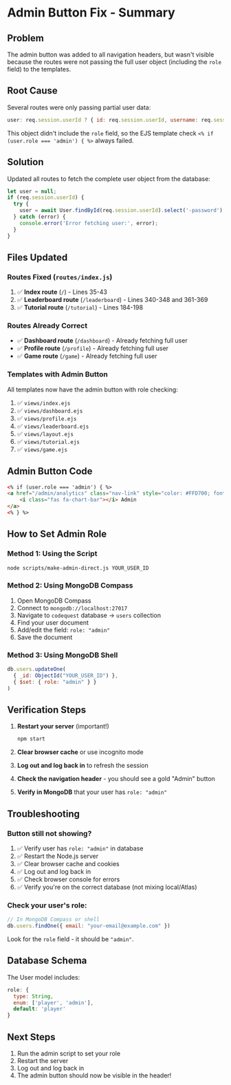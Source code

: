 # Admin Button Fix - Summary

## Problem
The admin button was added to all navigation headers, but wasn't visible because the routes were not passing the full user object (including the `role` field) to the templates.

## Root Cause
Several routes were only passing partial user data:
```javascript
user: req.session.userId ? { id: req.session.userId, username: req.session.username } : null
```

This object didn't include the `role` field, so the EJS template check `<% if (user.role === 'admin') { %>` always failed.

## Solution
Updated all routes to fetch the complete user object from the database:
```javascript
let user = null;
if (req.session.userId) {
  try {
    user = await User.findById(req.session.userId).select('-password');
  } catch (error) {
    console.error('Error fetching user:', error);
  }
}
```

## Files Updated

### Routes Fixed (`routes/index.js`)
1. ✅ **Index route** (`/`) - Lines 35-43
2. ✅ **Leaderboard route** (`/leaderboard`) - Lines 340-348 and 361-369
3. ✅ **Tutorial route** (`/tutorial`) - Lines 184-198

### Routes Already Correct
- ✅ **Dashboard route** (`/dashboard`) - Already fetching full user
- ✅ **Profile route** (`/profile`) - Already fetching full user
- ✅ **Game route** (`/game`) - Already fetching full user

### Templates with Admin Button
All templates now have the admin button with role checking:
1. ✅ `views/index.ejs`
2. ✅ `views/dashboard.ejs`
3. ✅ `views/profile.ejs`
4. ✅ `views/leaderboard.ejs`
5. ✅ `views/layout.ejs`
6. ✅ `views/tutorial.ejs`
7. ✅ `views/game.ejs`

## Admin Button Code
```html
<% if (user.role === 'admin') { %>
<a href="/admin/analytics" class="nav-link" style="color: #FFD700; font-weight: bold;">
    <i class="fas fa-chart-bar"></i> Admin
</a>
<% } %>
```

## How to Set Admin Role

### Method 1: Using the Script
```bash
node scripts/make-admin-direct.js YOUR_USER_ID
```

### Method 2: Using MongoDB Compass
1. Open MongoDB Compass
2. Connect to `mongodb://localhost:27017`
3. Navigate to `codequest` database → `users` collection
4. Find your user document
5. Add/edit the field: `role: "admin"`
6. Save the document

### Method 3: Using MongoDB Shell
```javascript
db.users.updateOne(
  { _id: ObjectId("YOUR_USER_ID") },
  { $set: { role: "admin" } }
)
```

## Verification Steps

1. **Restart your server** (important!)
   ```bash
   npm start
   ```

2. **Clear browser cache** or use incognito mode

3. **Log out and log back in** to refresh the session

4. **Check the navigation header** - you should see a gold "Admin" button

5. **Verify in MongoDB** that your user has `role: "admin"`

## Troubleshooting

### Button still not showing?
1. ✅ Verify user has `role: "admin"` in database
2. ✅ Restart the Node.js server
3. ✅ Clear browser cache and cookies
4. ✅ Log out and log back in
5. ✅ Check browser console for errors
6. ✅ Verify you're on the correct database (not mixing local/Atlas)

### Check your user's role:
```javascript
// In MongoDB Compass or shell
db.users.findOne({ email: "your-email@example.com" })
```

Look for the `role` field - it should be `"admin"`.

## Database Schema
The User model includes:
```javascript
role: {
  type: String,
  enum: ['player', 'admin'],
  default: 'player'
}
```

## Next Steps
1. Run the admin script to set your role
2. Restart the server
3. Log out and log back in
4. The admin button should now be visible in the header!
